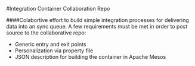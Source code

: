#Integration Container Collaboration Repo

####Colabortive effort to build simple integration processes for delivering data into an sync queue. A few requirements must be met in order to post source to the collaborative repo:

* Generic entry and exit points
* Personalization via property file
* JSON description for building the container in Apache Mesos


